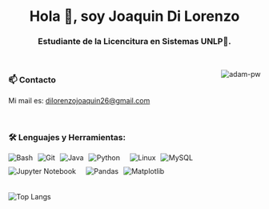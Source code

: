 <h1 align="center">Hola 👋, soy Joaquin Di Lorenzo </h1>
<h3 align="center">Estudiante de la Licencitura en Sistemas UNLP🌟.</h3>

<br />

<p><img align="right" src="https://github.com/Adam-pw/Adam-pw/blob/main/animation_500_kxa883sd.gif" alt="adam-pw" /></p>

<h3>📫 Contacto</h3> 

<p>Mi mail es: <a href="mailto:dilorenzojoaquin26@gmail.com">dilorenzojoaquin26@gmail.com</a></p>


<br>

<h3 align="left">🛠️ Lenguajes y Herramientas:</h3>
    <p style="margin: 0; display: flex; flex-wrap: wrap; gap: 10px;">
      <img src="https://img.shields.io/badge/-Bash-4EAA25?logo=gnu-bash&logoColor=white" alt="Bash" />
      <img src="https://img.shields.io/badge/-Git-F05032?logo=git&logoColor=white" alt="Git" />
      <img src="https://img.shields.io/badge/-Java-007396?logo=java&logoColor=white" alt="Java" />
      <img src="https://img.shields.io/badge/-Python-3776AB?logo=python&logoColor=white" alt="Python" />
      <br>
      <img src="https://img.shields.io/badge/-Linux-FCC624?logo=linux&logoColor=white" alt="Linux" />
      <img src="https://img.shields.io/badge/-MySQL-4479A1?logo=mysql&logoColor=white" alt="MySQL" />
      <img src="https://img.shields.io/badge/-Jupyter-FF6F00?logo=jupyter&logoColor=white" alt="Jupyter Notebook" />
      <br>
      <img src="https://img.shields.io/badge/-Pandas-150458?logo=pandas&logoColor=white" alt="Pandas" />
      <img src="https://img.shields.io/badge/-Matplotlib-005C6B?logo=matplotlib&logoColor=white" alt="Matplotlib" />
    </p>

<br>
<br>

  <img src="https://github-readme-stats.vercel.app/api/top-langs/?username=JoaquinDiLorenzo&layout=compact&theme=transparent" alt="Top Langs" />






      


